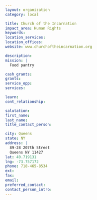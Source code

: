 ```yaml
---
layout: organization
category: local

title: Church of the Incarnation
impact_area: Human Rights
keywords: 
location_services: 
location_offices: 
website: www.churchoftheincarnation.org

description: 
mission: |
  Food pantry

cash_grants: 
grants: 
service_opp: 
services: 

learn: 
cont_relationship: 

salutation: 
first_name: 
last_name: 
title_contact_person: 

city: Queens
state: NY
address: |
  89-28 207th Street     
  Queens NY 11427
lat: 40.719131
lng: -73.757172
phone: 718-465-8534
ext: 
fax: 
email: 
preferred_contact: 
contact_person_intro: 
---
```

